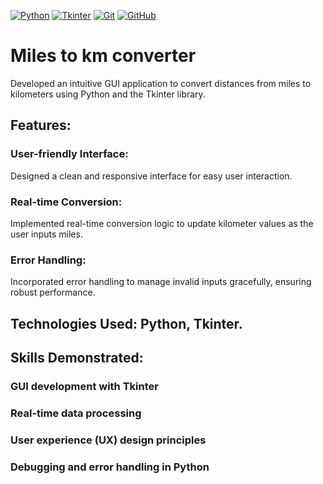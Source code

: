 [![Python](https://img.shields.io/badge/Python-3776AB?style=for-the-badge&logo=python&logoColor=white)](https://www.python.org/)
[![Tkinter](https://img.shields.io/badge/Tkinter-3776AB?style=for-the-badge&logo=python&logoColor=white)](https://wiki.python.org/moin/TkInter)
[![Git](https://img.shields.io/badge/Git-F05032?style=for-the-badge&logo=git&logoColor=white)](https://git-scm.com/)
[![GitHub](https://img.shields.io/badge/GitHub-181717?style=for-the-badge&logo=github&logoColor=white)](https://github.com/)

# Miles to km converter
Developed an intuitive GUI application to convert distances from miles to kilometers using Python and the Tkinter library.
## Features:
### User-friendly Interface:
Designed a clean and responsive interface for easy user interaction.
### Real-time Conversion:
Implemented real-time conversion logic to update kilometer values as the user inputs miles.
### Error Handling:
Incorporated error handling to manage invalid inputs gracefully, ensuring robust performance.
## Technologies Used: Python, Tkinter.
## Skills Demonstrated:
### GUI development with Tkinter
### Real-time data processing
### User experience (UX) design principles
### Debugging and error handling in Python

